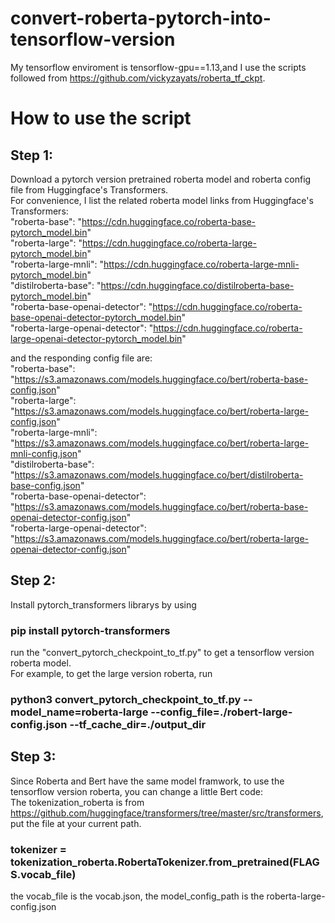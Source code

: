 # convert-roberta-pytorch-into-tensorflow-version
My tensorflow enviroment is tensorflow-gpu==1.13,and I use the scripts followed from https://github.com/vickyzayats/roberta_tf_ckpt.
# How to use the script
## Step 1:  
Download a pytorch version pretrained roberta model and roberta config file from Huggingface's Transformers.  
For convenience, I list the related roberta model links from Huggingface's Transformers:  
"roberta-base": "https://cdn.huggingface.co/roberta-base-pytorch_model.bin"  
"roberta-large": "https://cdn.huggingface.co/roberta-large-pytorch_model.bin"  
"roberta-large-mnli": "https://cdn.huggingface.co/roberta-large-mnli-pytorch_model.bin"  
"distilroberta-base": "https://cdn.huggingface.co/distilroberta-base-pytorch_model.bin"  
"roberta-base-openai-detector": "https://cdn.huggingface.co/roberta-base-openai-detector-pytorch_model.bin"  
"roberta-large-openai-detector": "https://cdn.huggingface.co/roberta-large-openai-detector-pytorch_model.bin"  

and the responding config file are:  
"roberta-base": "https://s3.amazonaws.com/models.huggingface.co/bert/roberta-base-config.json"  
"roberta-large": "https://s3.amazonaws.com/models.huggingface.co/bert/roberta-large-config.json"  
"roberta-large-mnli": "https://s3.amazonaws.com/models.huggingface.co/bert/roberta-large-mnli-config.json"  
"distilroberta-base": "https://s3.amazonaws.com/models.huggingface.co/bert/distilroberta-base-config.json"  
"roberta-base-openai-detector": "https://s3.amazonaws.com/models.huggingface.co/bert/roberta-base-openai-detector-config.json"  
 "roberta-large-openai-detector": "https://s3.amazonaws.com/models.huggingface.co/bert/roberta-large-openai-detector-config.json"  

## Step 2:  
Install pytorch_transformers librarys by using  
### pip install pytorch-transformers   
run the "convert_pytorch_checkpoint_to_tf.py" to get a tensorflow version roberta model.    
For example, to get the large version roberta, run  
### python3 convert_pytorch_checkpoint_to_tf.py --model_name=roberta-large --config_file=./robert-large-config.json --tf_cache_dir=./output_dir  

## Step 3:  
Since Roberta and Bert have the same model framwork, to use the tensorflow version roberta, you can change a little Bert code:  
The tokenization_roberta is from https://github.com/huggingface/transformers/tree/master/src/transformers, put the file at your current path.  
### tokenizer = tokenization_roberta.RobertaTokenizer.from_pretrained(FLAGS.vocab_file)  
the vocab_file is the vocab.json, the model_config_path is the roberta-large-config.json  


